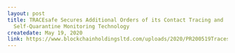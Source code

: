 ```yaml
---
layout: post
title: TRACEsafe Secures Additional Orders of its Contact Tracing and
  Self-Quarantine Monitoring Technology
createdate: May 19, 2020
link: https://www.blockchainholdingsltd.com/uploads/2020/PR200519TracesafeAddOrders.pdf
---
```

